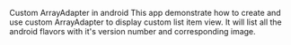 Custom ArrayAdapter in android 
This app demonstrate how to create and use custom ArrayAdapter to display custom list item view. It will list all the android flavors with it's version number and corresponding image.
